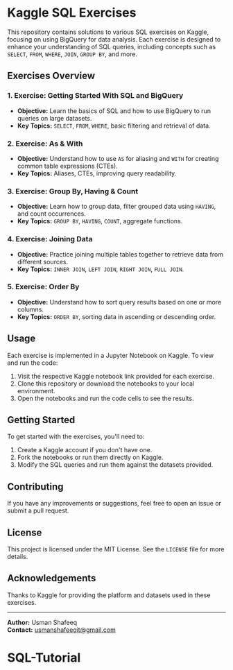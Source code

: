 # Kaggle SQL Exercises

This repository contains solutions to various SQL exercises on Kaggle, focusing on using BigQuery for data analysis. Each exercise is designed to enhance your understanding of SQL queries, including concepts such as `SELECT`, `FROM`, `WHERE`, `JOIN`, `GROUP BY`, and more.

## Exercises Overview

### 1. Exercise: Getting Started With SQL and BigQuery
- **Objective:** Learn the basics of SQL and how to use BigQuery to run queries on large datasets.
- **Key Topics:** `SELECT`, `FROM`, `WHERE`, basic filtering and retrieval of data.

### 2. Exercise: As & With
- **Objective:** Understand how to use `AS` for aliasing and `WITH` for creating common table expressions (CTEs).
- **Key Topics:** Aliases, CTEs, improving query readability.

### 3. Exercise: Group By, Having & Count
- **Objective:** Learn how to group data, filter grouped data using `HAVING`, and count occurrences.
- **Key Topics:** `GROUP BY`, `HAVING`, `COUNT`, aggregate functions.

### 4. Exercise: Joining Data
- **Objective:** Practice joining multiple tables together to retrieve data from different sources.
- **Key Topics:** `INNER JOIN`, `LEFT JOIN`, `RIGHT JOIN`, `FULL JOIN`.

### 5. Exercise: Order By
- **Objective:** Understand how to sort query results based on one or more columns.
- **Key Topics:** `ORDER BY`, sorting data in ascending or descending order.

## Usage

Each exercise is implemented in a Jupyter Notebook on Kaggle. To view and run the code:

1. Visit the respective Kaggle notebook link provided for each exercise.
2. Clone this repository or download the notebooks to your local environment.
3. Open the notebooks and run the code cells to see the results.

## Getting Started

To get started with the exercises, you'll need to:

1. Create a Kaggle account if you don't have one.
2. Fork the notebooks or run them directly on Kaggle.
3. Modify the SQL queries and run them against the datasets provided.

## Contributing

If you have any improvements or suggestions, feel free to open an issue or submit a pull request.

## License

This project is licensed under the MIT License. See the `LICENSE` file for more details.

## Acknowledgements

Thanks to Kaggle for providing the platform and datasets used in these exercises.

---

**Author:** Usman Shafeeq  
**Contact:** [usmanshafeeqit@gmail.com](mailto:usmanshafeeqit@gmail.com)
# SQL-Tutorial
